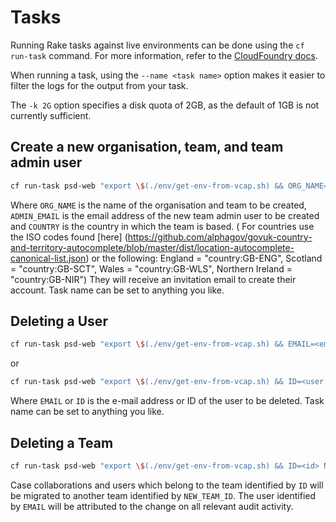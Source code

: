 # Tasks

Running Rake tasks against live environments can be done using the `cf run-task` command. For more information, refer to the [CloudFoundry docs](https://docs.cloudfoundry.org/devguide/using-tasks.html).

When running a task, using the `--name <task name>` option makes it easier to filter the logs for the output from your task.

The `-k 2G` option specifies a disk quota of 2GB, as the default of 1GB is not currently sufficient.

## Create a new organisation, team, and team admin user

```bash
cf run-task psd-web "export \$(./env/get-env-from-vcap.sh) && ORG_NAME=<name> ADMIN_EMAIL=<email address> bin/rake organisation:create" --name <task name> -k 2G
```

Where `ORG_NAME` is the name of the organisation and team to be created, `ADMIN_EMAIL` is the email address of the new team admin user to be created and `COUNTRY` is the country in which the team is based. ( For countries use the ISO codes found [here] (https://github.com/alphagov/govuk-country-and-territory-autocomplete/blob/master/dist/location-autocomplete-canonical-list.json) or the following: England = "country:GB-ENG", Scotland = "country:GB-SCT", Wales = "country:GB-WLS", Northern Ireland = "country:GB-NIR") They will receive an invitation email to create their account. Task name can be set to anything you like.

## Deleting a User

```bash
cf run-task psd-web "export \$(./env/get-env-from-vcap.sh) && EMAIL=<email address> rake user:delete" --name <task name> -k 2G
```

or

```bash
cf run-task psd-web "export \$(./env/get-env-from-vcap.sh) && ID=<user ID> rake user:delete" --name <task name> -k 2G
```

Where `EMAIL` or `ID` is the e-mail address or ID of the user to be deleted. Task name can be set to anything you like.

## Deleting a Team

```bash
cf run-task psd-web "export \$(./env/get-env-from-vcap.sh) && ID=<id> NEW_TEAM_ID=<id> EMAIL=<email address> rake team:delete" --name <task name> -k 2G
```

Case collaborations and users which belong to the team identified by `ID` will be migrated to another team identified by `NEW_TEAM_ID`. The user identified by `EMAIL` will be attributed to the change on all relevant audit activity.
